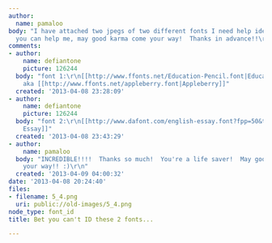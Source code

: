 ```yaml
---
author:
  name: pamaloo
body: "I have attached two jpegs of two different fonts I need help identifying!  If
  you can help me, may good karma come your way!  Thanks in advance!!\r\n\r\nPam ;)"
comments:
- author:
    name: defiantone
    picture: 126244
  body: "font 1:\r\n[[http://www.ffonts.net/Education-Pencil.font|Education Pencil]]
    aka [[http://www.ffonts.net/appleberry.font|Appleberry]]"
  created: '2013-04-08 23:28:09'
- author:
    name: defiantone
    picture: 126244
  body: "font 2:\r\n[[http://www.dafont.com/english-essay.font?fpp=50&text=Emergency|English
    Essay]]"
  created: '2013-04-08 23:43:29'
- author:
    name: pamaloo
  body: "INCREDIBLE!!!!  Thanks so much!  You're a life saver!  May good karma come
    your way!! :)\r\n"
  created: '2013-04-09 04:00:32'
date: '2013-04-08 20:24:40'
files:
- filename: 5_4.png
  uri: public://old-images/5_4.png
node_type: font_id
title: Bet you can't ID these 2 fonts...

---
```


